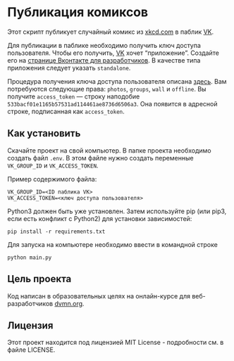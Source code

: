 # Публикация комиксов
Этот скрипт публикует случайный комикс из [xkcd.com](https://xkcd.com/) в паблик [VK](https://vk.com/).

Для публикации в паблике необходимо получить ключ доступа пользователя. Чтобы его получить, [VK](https://vk.com/) хочет “приложение”. Создайте его на [странице Вконтакте для разработчиков](https://vk.com/dev).
В качестве типа приложения следует указать `standalone`.

Процедура получения ключа доступа пользователя описана [здесь](https://vk.com/dev/implicit_flow_user).
Вам потребуются следующие права: `photos`, `groups`, `wall` и `offline`.
Вы получите `access_token` — строку наподобие `533bacf01e1165b57531ad114461ae8736d6506a3`. Она появится в адресной строке, подписанная как `access_token`.

## Как установить
Скачайте проект на свой компьютер.
В папке проекта необходимо создать файл `.env`. В этом файле нужно создать переменные `VK_GROUP_ID` и `VK_ACCESS_TOKEN`.

Пример содержимого файла:
```
VK_GROUP_ID=<ID паблика VK>
VK_ACCESS_TOKEN=<ключ доступа пользователя>
```
Python3 должен быть уже установлен. Затем используйте pip (или pip3, если есть конфликт с Python2) для установки зависимостей:
```
pip install -r requirements.txt
```
Для запуска на компьютере необходимо ввести в командной строке
```
python main.py
```
## Цель проекта
Код написан в образовательных целях на онлайн-курсе для веб-разработчиков [dvmn.org](https://dvmn.org/).

## Лицензия

Этот проект находится под лицензией MIT License - подробности см. в файле LICENSE.